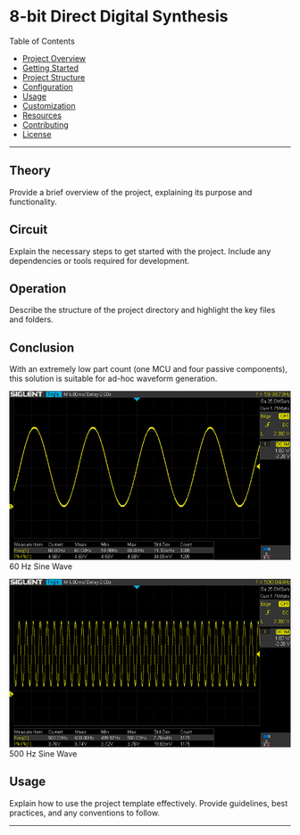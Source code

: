 # 8-bit Direct Digital Synthesis

Table of Contents
- [Project Overview](#project-overview)
- [Getting Started](#getting-started)
- [Project Structure](#project-structure)
- [Configuration](#configuration)
- [Usage](#usage)
- [Customization](#customization)
- [Resources](#resources)
- [Contributing](#contributing)
- [License](#license)

---

## Theory

Provide a brief overview of the project, explaining its purpose and functionality.

## Circuit

Explain the necessary steps to get started with the project. Include any dependencies or tools required for development.

## Operation

Describe the structure of the project directory and highlight the key files and folders. 

## Conclusion

With an extremely low part count (one MCU and four passive components), this solution is suitable for ad-hoc waveform generation.

![Alt Text](./image/SDS00003.png)
60 Hz Sine Wave

![Alt Text](./image/SDS00004.png)
500 Hz Sine Wave

## Usage

Explain how to use the project template effectively. Provide guidelines, best practices, and any conventions to follow.

---
